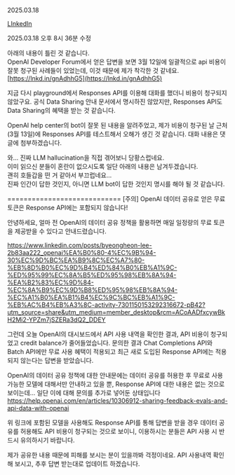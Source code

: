 2025.03.18

[LInkedIn](https://www.linkedin.com/posts/byeongheon-lee-2b83aa222_openai%EA%B0%80-4%EC%9B%94-30%EC%9D%BC%EA%B9%8C%EC%A7%80-%EB%8D%B0%EC%9D%B4%ED%84%B0%EB%A1%9C-%ED%95%99%EC%8A%B5%ED%95%98%EB%8A%94-%EA%B2%83%EC%9D%84-%EC%8A%B9%EC%9D%B8%ED%95%98%EB%8A%94-%EC%A1%B0%EA%B1%B4%EC%9C%BC%EB%A1%9C-%EB%AC%B4%EB%A3%8C-activity-7307682890346024960-kLtn?utm_source=share&utm_medium=member_desktop&rcm=ACoAADfxcywBkH2Mi2-YPZm7jSZERa3dQ2_DDEY)

2025.03.18 오후 8시 36분 수정  
  
아래의 내용이 틀린 것 같습니다.  
OpenAI Developer Forum에서 얻은 답변을 보면 3월 12일에 일괄적으로 api 비용이 잘못 청구된 사례들이 있었는데, 이것 때문에 제가 착각한 것 같네요.  
[https://lnkd.in/gnAdhhG5](https://lnkd.in/gnAdhhG5)  
  
지금 다시 playground에서 Responses API를 이용해 대화를 했더니 비용이 청구되지 않았구요. 공식 Data Sharing 안내 문서에서 명시하진 않았지만, Responses API도 Data Sharing의 혜택을 받는 것 같습니다.  
  
OpenAI help center의 bot이 잘못 된 내용을 알려주었고, 제가 비용이 청구된 날 근처(3월 13일)에 Responses API를 테스트해서 오해가 생긴 것 같습니다. 대화 내용은 댓글에 첨부하겠습니다.  
  
와... 진짜 LLM hallucination을 직접 겪어보니 당황스럽네요.  
이미 읽으신 분들이 혼란이 없으시도록 일단 아래의 내용은 남겨두겠습니다.  
괜히 호들갑을 떤 거 같아서 부끄럽네요...  
진짜 인간이 답한 것인지, 아니면 LLM bot이 답한 것인지 명시를 해야 될 것 같습니다.  
  
============================
[주의] OpenAI 데이터 공유로 얻은 무료 토큰은 Response API에는 포함되지 않습니다!

안녕하세요, 얼마 전 OpenAI의 데이터 공유 정책을 활용하면 매일 일정량의 무료 토큰을 제공받을 수 있다고 안내드렸습니다. 

https://www.linkedin.com/posts/byeongheon-lee-2b83aa222_openai%EA%B0%80-4%EC%9B%94-30%EC%9D%BC%EA%B9%8C%EC%A7%80-%EB%8D%B0%EC%9D%B4%ED%84%B0%EB%A1%9C-%ED%95%99%EC%8A%B5%ED%95%98%EB%8A%94-%EA%B2%83%EC%9D%84-%EC%8A%B9%EC%9D%B8%ED%95%98%EB%8A%94-%EC%A1%B0%EA%B1%B4%EC%9C%BC%EB%A1%9C-%EB%AC%B4%EB%A3%8C-activity-7301150153292316672-pB42?utm_source=share&utm_medium=member_desktop&rcm=ACoAADfxcywBkH2Mi2-YPZm7jSZERa3dQ2_DDEY

그런데 오늘 OpenAI의 대시보드에서 API 사용 내역을 확인한 결과, API 비용이 청구되었고 credit balance가 줄어들었습니다. 문의한 결과 Chat Completions API와 Batch API에만 무료 사용 혜택이 적용되고 최근 새로 도입된 Response API에는 적용되지 않는다는 답변을 받았습니다.

OpenAI의 데이터 공유 정책에 대한 안내문에는 데이터 공유를 허용한 후 무료로 사용 가능한 모델에 대해서만 안내하고 있을 뿐, Response API에 대한 내용은 없는 것으로 보이는데... 일단 이에 대해 문의를 추가로 넣어둔 상태입니다 
https://help.openai.com/en/articles/10306912-sharing-feedback-evals-and-api-data-with-openai

위 링크에 포함된 모델을 사용해도 Response API를 통해 답변을 받을 경우 데이터 공유를 허용해도 API 비용이 청구되는 것으로 보이니, 이용하시는 분들은 API 사용 시 반드시 유의하시기 바랍니다.

제가 공유한 내용 때문에 피해를 보시는 분이 있을까봐 걱정이네요. API 사용내역 확인해 보시고,  추후 답변 받는대로 업데이트 하겠습니다.